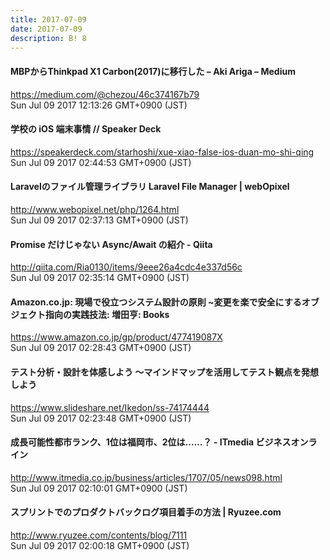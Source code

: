 ```yaml
---
title: 2017-07-09
date: 2017-07-09
description: B! 8
---
```


#### MBPからThinkpad X1 Carbon(2017)に移行した – Aki Ariga – Medium
https://medium.com/@chezou/46c374167b79<br>
Sun Jul 09 2017 12:13:26 GMT+0900 (JST)<br>


#### 学校の iOS 端末事情 // Speaker Deck
https://speakerdeck.com/starhoshi/xue-xiao-false-ios-duan-mo-shi-qing<br>
Sun Jul 09 2017 02:44:53 GMT+0900 (JST)<br>


#### Laravelのファイル管理ライブラリ Laravel File Manager | webOpixel
http://www.webopixel.net/php/1264.html<br>
Sun Jul 09 2017 02:37:13 GMT+0900 (JST)<br>


#### Promise だけじゃない Async/Await の紹介 - Qiita
http://qiita.com/Ria0130/items/9eee26a4cdc4e337d56c<br>
Sun Jul 09 2017 02:35:14 GMT+0900 (JST)<br>


#### Amazon.co.jp: 現場で役立つシステム設計の原則 ~変更を楽で安全にするオブジェクト指向の実践技法: 増田亨: Books
https://www.amazon.co.jp/gp/product/477419087X<br>
Sun Jul 09 2017 02:28:43 GMT+0900 (JST)<br>


#### テスト分析・設計を体感しよう ～マインドマップを活用してテスト観点を発想しよう
https://www.slideshare.net/Ikedon/ss-74174444<br>
Sun Jul 09 2017 02:23:48 GMT+0900 (JST)<br>


####  成長可能性都市ランク、1位は福岡市、2位は……？ - ITmedia ビジネスオンライン
http://www.itmedia.co.jp/business/articles/1707/05/news098.html<br>
Sun Jul 09 2017 02:10:01 GMT+0900 (JST)<br>


#### スプリントでのプロダクトバックログ項目着手の方法 | Ryuzee.com
http://www.ryuzee.com/contents/blog/7111<br>
Sun Jul 09 2017 02:00:18 GMT+0900 (JST)<br>


